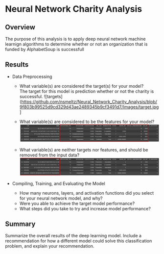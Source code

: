 # Neural Network Charity Analysis

## **Overview** 
The purpose of this analysis is to apply deep neural network machine learnign algorithms to determine whether or not an organization that is funded by AlphabetSoup is successfull 

## **Results**
  - Data Preprocessing
    - What variable(s) are considered the target(s) for your model?                         
      The target for this model is prediction whether or not the charity is successful.
      ![targets](https://github.com/nsmeltz/Neural_Network_Charity_Analysis/blob/9f803b99525d9cd329d43ae2489345b9cf3491d7/Images/target.jpg]
      
    - What variable(s) are considered to be the features for your model?                                     
    ![features](https://github.com/nsmeltz/Neural_Network_Charity_Analysis/blob/9f803b99525d9cd329d43ae2489345b9cf3491d7/Images/features.jpg)
   
    - What variable(s) are neither targets nor features, and should be removed from the input data?                           
    ![delete](https://github.com/nsmeltz/Neural_Network_Charity_Analysis/blob/9f803b99525d9cd329d43ae2489345b9cf3491d7/Images/neither.jpg)
    
  - Compiling, Training, and Evaluating the Model
    - How many neurons, layers, and activation functions did you select for your neural network model, and why?
    - Were you able to achieve the target model performance?
    - What steps did you take to try and increase model performance?
    
## **Summary**
Summarize the overall results of the deep learning model. Include a recommendation for how a different model could solve this classification problem, and explain your recommendation.
